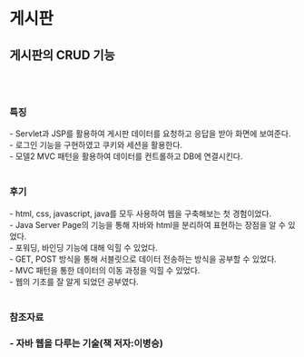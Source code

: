 # 게시판

<h2>게시판의 CRUD 기능</h2>
<br><br>

<h3>특징</h3>
- Servlet과 JSP를 활용하여 게시판 데이터를 요청하고 응답을 받아 화면에 보여준다.<br>
- 로그인 기능을 구현하였고 쿠키와 세션을 활용한다.<br>
- 모델2 MVC 패턴을 활용하여 데이터를 컨트롤하고 DB에 연결시킨다.
<br><br>

<h3>후기</h3>
- html, css, javascript, java를 모두 사용하여 웹을 구축해보는 첫 경험이었다.<br>
- Java Server Page의 기능을 통해 자바와 html을 분리하여 표현하는 장점을 알 수 있었다.<br>
- 포워딩, 바인딩 기능에 대해 익힐 수 있었다.<br>
- GET, POST 방식을 통해 서블릿으로 데이터 전송하는 방식을 공부할 수 있었다.<br>
- MVC 패턴을 통한 데이터의 이동 과정을 익힐 수 있었다.<br>
- 웹의 기초를 잘 알게 되었던 공부였다.
<br><br>

<h3>참조자료<h3>
- 자바 웹을 다루는 기술(책 저자:이병승)
